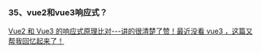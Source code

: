 ### 35、vue2和vue3响应式？
[Vue2 和 Vue3 的响应式原理比对---讲的很清楚了赞！最近没看 vue3 ，这篇又帮我回忆起来了！](https://juejin.cn/post/7124351370521477128#heading-3)
